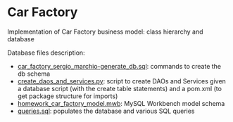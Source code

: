 # Car Factory
Implementation of Car Factory business model: class hierarchy and database

Database files description:

* [car_factory_sergio_marchio-generate_db.sql](car_factory_sergio_marchio-generate_db.sql): commands to create the db schema
* [create_daos_and_services.py](create_daos_and_services.py): script to create DAOs and Services given a database script (with the create table statements) and a pom.xml (to get package structure for imports)
* [homework_car_factory_model.mwb](homework_car_factory_model.mwb): MySQL Workbench model schema
* [queries.sql](queries.sql): populates the database and various SQL queries
